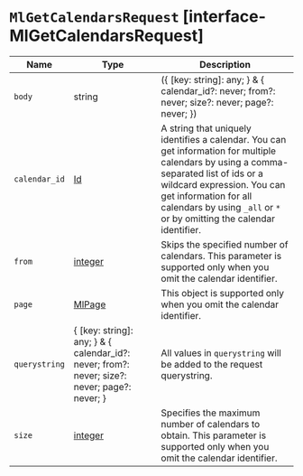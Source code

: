# `MlGetCalendarsRequest` [interface-MlGetCalendarsRequest]

| Name | Type | Description |
| - | - | - |
| `body` | string | ({ [key: string]: any; } & { calendar_id?: never; from?: never; size?: never; page?: never; }) | All values in `body` will be added to the request body. |
| `calendar_id` | [Id](./Id.md) | A string that uniquely identifies a calendar. You can get information for multiple calendars by using a comma-separated list of ids or a wildcard expression. You can get information for all calendars by using `_all` or `*` or by omitting the calendar identifier. |
| `from` | [integer](./integer.md) | Skips the specified number of calendars. This parameter is supported only when you omit the calendar identifier. |
| `page` | [MlPage](./MlPage.md) | This object is supported only when you omit the calendar identifier. |
| `querystring` | { [key: string]: any; } & { calendar_id?: never; from?: never; size?: never; page?: never; } | All values in `querystring` will be added to the request querystring. |
| `size` | [integer](./integer.md) | Specifies the maximum number of calendars to obtain. This parameter is supported only when you omit the calendar identifier. |

